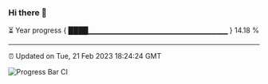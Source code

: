 ### Hi there 👋

⏳ Year progress { ████▁▁▁▁▁▁▁▁▁▁▁▁▁▁▁▁▁▁▁▁▁▁▁▁▁▁ } 14.18 %

---

⏰ Updated on Tue, 21 Feb 2023 18:24:24 GMT

![Progress Bar CI](https://github.com/ZhaoGui/ZhaoGui/workflows/Progress%20Bar%20CI/badge.svg)
